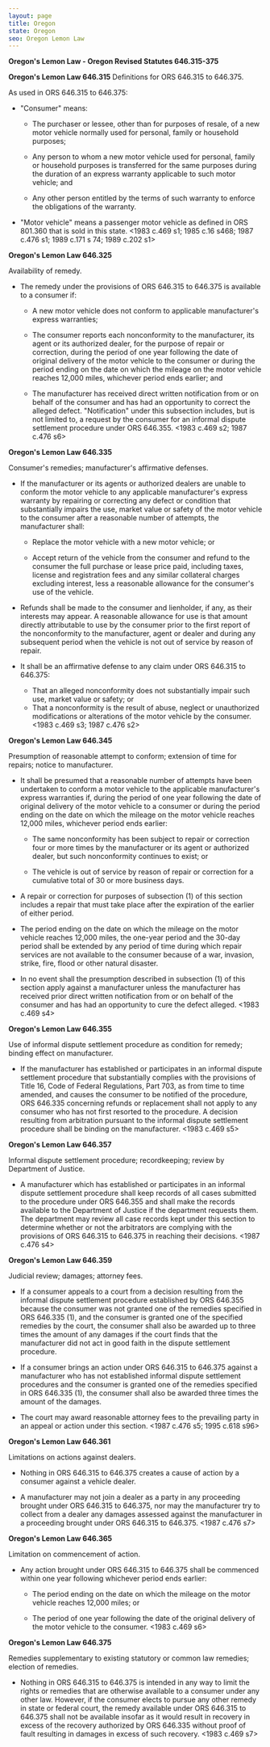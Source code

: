 ```yaml
---
layout: page
title: Oregon
state: Oregon
seo: Oregon Lemon Law
---
```


**Oregon's Lemon Law - Oregon Revised Statutes 646.315-375**

**Oregon's Lemon Law 646.315** Definitions for ORS 646.315 to 646.375.

As used in ORS 646.315 to 646.375:

- "Consumer" means:

  - The purchaser or lessee, other than for purposes of resale, of a new motor vehicle normally used for personal, family or household purposes;

  - Any person to whom a new motor vehicle used for personal, family or household purposes is transferred for the same purposes during the duration of an express warranty applicable to such motor vehicle; and

  - Any other person entitled by the terms of such warranty to enforce the obligations of the warranty.

- "Motor vehicle" means a passenger motor vehicle as defined in ORS 801.360 that is sold in this state. <1983 c.469 s1; 1985 c.16 s468; 1987 c.476 s1; 1989 c.171 s 74; 1989 c.202 s1>

**Oregon's Lemon Law 646.325**

Availability of remedy.

- The remedy under the provisions of ORS 646.315 to 646.375 is available to a consumer if:

  - A new motor vehicle does not conform to applicable manufacturer's express warranties;

  - The consumer reports each nonconformity to the manufacturer, its agent or its authorized dealer, for the purpose of repair or correction, during the period of one year following the date of original delivery of the motor vehicle to the consumer or during the period ending on the date on which the mileage on the motor vehicle reaches 12,000 miles, whichever period ends earlier; and

  - The manufacturer has received direct written notification from or on behalf of the consumer and has had an opportunity to correct the alleged defect. "Notification" under this subsection includes, but is not limited to, a request by the consumer for an informal dispute settlement procedure under ORS 646.355. <1983 c.469 s2; 1987 c.476 s6>

**Oregon's Lemon Law 646.335**

Consumer's remedies; manufacturer's affirmative defenses.

- If the manufacturer or its agents or authorized dealers are unable to conform the motor vehicle to any applicable manufacturer's express warranty by repairing or correcting any defect or condition that substantially impairs the use, market value or safety of the motor vehicle to the consumer after a reasonable number of attempts, the manufacturer shall:

  - Replace the motor vehicle with a new motor vehicle; or

  - Accept return of the vehicle from the consumer and refund to the consumer the full purchase or lease price paid, including taxes, license and registration fees and any similar collateral charges excluding interest, less a reasonable allowance for the consumer's use of the vehicle.

- Refunds shall be made to the consumer and lienholder, if any, as their interests may appear. A reasonable allowance for use is that amount directly attributable to use by the consumer prior to the first report of the nonconformity to the manufacturer, agent or dealer and during any subsequent period when the vehicle is not out of service by reason of repair.

- It shall be an affirmative defense to any claim under ORS 646.315 to 646.375:

  - That an alleged nonconformity does not substantially impair such use, market value or safety; or
  - That a nonconformity is the result of abuse, neglect or unauthorized modifications or alterations of the motor vehicle by the consumer. <1983 c.469 s3; 1987 c.476 s2>

**Oregon's Lemon Law 646.345**

Presumption of reasonable attempt to conform; extension of time for repairs; notice to manufacturer.

- It shall be presumed that a reasonable number of attempts have been undertaken to conform a motor vehicle to the applicable manufacturer's express warranties if, during the period of one year following the date of original delivery of the motor vehicle to a consumer or during the period ending on the date on which the mileage on the motor vehicle reaches 12,000 miles, whichever period ends earlier:

  - The same nonconformity has been subject to repair or correction four or more times by the manufacturer or its agent or authorized dealer, but such nonconformity continues to exist; or

  - The vehicle is out of service by reason of repair or correction for a cumulative total of 30 or more business days.

- A repair or correction for purposes of subsection (1) of this section includes a repair that must take place after the expiration of the earlier of either period.

- The period ending on the date on which the mileage on the motor vehicle reaches 12,000 miles, the one-year period and the 30-day period shall be extended by any period of time during which repair services are not available to the consumer because of a war, invasion, strike, fire, flood or other natural disaster.

- In no event shall the presumption described in subsection (1) of this section apply against a manufacturer unless the manufacturer has received prior direct written notification from or on behalf of the consumer and has had an opportunity to cure the defect alleged. <1983 c.469 s4>

**Oregon's Lemon Law 646.355**

Use of informal dispute settlement procedure as condition for remedy; binding effect on manufacturer.

- If the manufacturer has established or participates in an informal dispute settlement procedure that substantially complies with the provisions of Title 16, Code of Federal Regulations, Part 703, as from time to time amended, and causes the consumer to be notified of the procedure, ORS 646.335 concerning refunds or replacement shall not apply to any consumer who has not first resorted to the procedure. A decision resulting from arbitration pursuant to the informal dispute settlement procedure shall be binding on the manufacturer. <1983 c.469 s5>

**Oregon's Lemon Law 646.357**

Informal dispute settlement procedure; recordkeeping; review by Department of Justice.

- A manufacturer which has established or participates in an informal dispute settlement procedure shall keep records of all cases submitted to the procedure under ORS 646.355 and shall make the records available to the Department of Justice if the department requests them. The department may review all case records kept under this section to determine whether or not the arbitrators are complying with the provisions of ORS 646.315 to 646.375 in reaching their decisions. <1987 c.476 s4>

**Oregon's Lemon Law 646.359**

Judicial review; damages; attorney fees.

- If a consumer appeals to a court from a decision resulting from the informal dispute settlement procedure established by ORS 646.355 because the consumer was not granted one of the remedies specified in ORS 646.335 (1), and the consumer is granted one of the specified remedies by the court, the consumer shall also be awarded up to three times the amount of any damages if the court finds that the manufacturer did not act in good faith in the dispute settlement procedure.

- If a consumer brings an action under ORS 646.315 to 646.375 against a manufacturer who has not established informal dispute settlement procedures and the consumer is granted one of the remedies specified in ORS 646.335 (1), the consumer shall also be awarded three times the amount of the damages.

- The court may award reasonable attorney fees to the prevailing party in an appeal or action under this section. <1987 c.476 s5; 1995 c.618 s96>

**Oregon's Lemon Law 646.361**

Limitations on actions against dealers.

- Nothing in ORS 646.315 to 646.375 creates a cause of action by a consumer against a vehicle dealer.

- A manufacturer may not join a dealer as a party in any proceeding brought under ORS 646.315 to 646.375, nor may the manufacturer try to collect from a dealer any damages assessed against the manufacturer in a proceeding brought under ORS 646.315 to 646.375. <1987 c.476 s7>

**Oregon's Lemon Law 646.365**

Limitation on commencement of action.

- Any action brought under ORS 646.315 to 646.375 shall be commenced within one year following whichever period ends earlier:

  - The period ending on the date on which the mileage on the motor vehicle reaches 12,000 miles; or

  - The period of one year following the date of the original delivery of the motor vehicle to the consumer. <1983 c.469 s6>

**Oregon's Lemon Law 646.375**

Remedies supplementary to existing statutory or common law remedies; election of remedies.

- Nothing in ORS 646.315 to 646.375 is intended in any way to limit the rights or remedies that are otherwise available to a consumer under any other law. However, if the consumer elects to pursue any other remedy in state or federal court, the remedy available under ORS 646.315 to 646.375 shall not be available insofar as it would result in recovery in excess of the recovery authorized by ORS 646.335 without proof of fault resulting in damages in excess of such recovery. <1983 c.469 s7>
